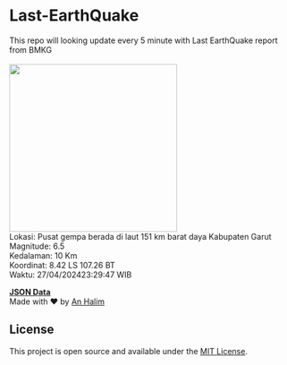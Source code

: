 # Last-EarthQuake
This repo will looking update every 5 minute with Last EarthQuake report from BMKG
<br>
<br>
<img src="https://static.bmkg.go.id/20240427232947.mmi.jpg" width="300"/>
<br>
Lokasi: Pusat gempa berada di laut 151 km barat daya Kabupaten Garut <br>
Magnitude: 6.5 <br>
Kedalaman: 10 Km <br>
Koordinat: 8.42 LS 107.26 BT <br>
Waktu: 27/04/202423:29:47 WIB <br>

<a href="./data/data.json">**JSON Data**</a>
<br>
Made with ❤️ by <a href="https://github.com/an-halim">An Halim</a>
## License

This project is open source and available under the [MIT License](LICENSE).
